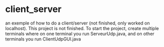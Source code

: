 # client_server
an exemple of how to do a client/server (not finished, only worked on localhost).
This project is not finished. 
To start the project, create multiple terminals where on one terminal you run ServeurUdp.java, and on other terminals you run ClientUdpGUI.java
